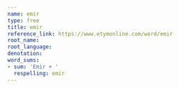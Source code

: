 ```yaml
---
name: emir
type: free
title: emir
reference_link: https://www.etymonline.com/word/emir
root_name: 
root_language: 
denotation: 
word_sums:
- sum: 'Emir + '
  respelling: emir
---
```

